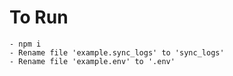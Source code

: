 # To Run 
    - npm i 
    - Rename file 'example.sync_logs' to 'sync_logs'
    - Rename file 'example.env' to '.env'
         
